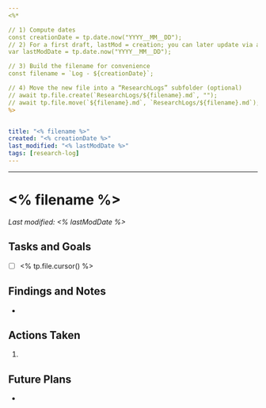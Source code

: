 ```yaml
---
<%* 

// 1) Compute dates
const creationDate = tp.date.now("YYYY__MM__DD");
// 2) For a first draft, lastMod = creation; you can later update via a save-trigger
var lastModDate = tp.date.now("YYYY__MM__DD");

// 3) Build the filename for convenience
const filename = `Log - ${creationDate}`;

// 4) Move the new file into a “ResearchLogs” subfolder (optional)
// await tp.file.create(`ResearchLogs/${filename}.md`, ""); 
// await tp.file.move(`${filename}.md`, `ResearchLogs/${filename}.md`);
%>


title: "<% filename %>"
created: "<% creationDate %>"
last_modified: "<% lastModDate %>"
tags: [research-log]
---
```



---
# <% filename %>  
_Last modified: <% lastModDate %>_

## Tasks and Goals
- [ ] <% tp.file.cursor() %>

## Findings and Notes
- 

## Actions Taken
1. 

## Future Plans
- 

